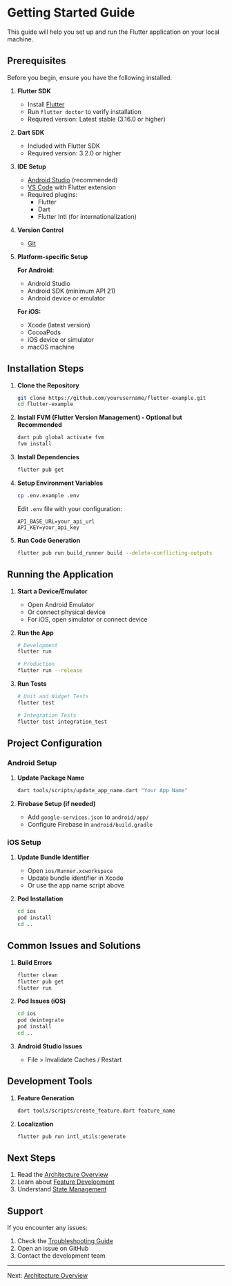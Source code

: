 # Getting Started Guide

This guide will help you set up and run the Flutter application on your local machine.

## Prerequisites

Before you begin, ensure you have the following installed:

1. **Flutter SDK**
   - Install [Flutter](https://flutter.dev/docs/get-started/install)
   - Run `flutter doctor` to verify installation
   - Required version: Latest stable (3.16.0 or higher)

2. **Dart SDK**
   - Included with Flutter SDK
   - Required version: 3.2.0 or higher

3. **IDE Setup**
   - [Android Studio](https://developer.android.com/studio) (recommended)
   - [VS Code](https://code.visualstudio.com/) with Flutter extension
   - Required plugins:
     - Flutter
     - Dart
     - Flutter Intl (for internationalization)

4. **Version Control**
   - [Git](https://git-scm.com/)

5. **Platform-specific Setup**

   **For Android:**
   - Android Studio
   - Android SDK (minimum API 21)
   - Android device or emulator

   **For iOS:**
   - Xcode (latest version)
   - CocoaPods
   - iOS device or simulator
   - macOS machine

## Installation Steps

1. **Clone the Repository**
   ```bash
   git clone https://github.com/yourusername/flutter-example.git
   cd flutter-example
   ```

2. **Install FVM (Flutter Version Management) - Optional but Recommended**
   ```bash
   dart pub global activate fvm
   fvm install
   ```

3. **Install Dependencies**
   ```bash
   flutter pub get
   ```

4. **Setup Environment Variables**
   ```bash
   cp .env.example .env
   ```
   Edit `.env` file with your configuration:
   ```env
   API_BASE_URL=your_api_url
   API_KEY=your_api_key
   ```

5. **Run Code Generation**
   ```bash
   flutter pub run build_runner build --delete-conflicting-outputs
   ```

## Running the Application

1. **Start a Device/Emulator**
   - Open Android Emulator
   - Or connect physical device
   - For iOS, open simulator or connect device

2. **Run the App**
   ```bash
   # Development
   flutter run

   # Production
   flutter run --release
   ```

3. **Run Tests**
   ```bash
   # Unit and Widget Tests
   flutter test

   # Integration Tests
   flutter test integration_test
   ```

## Project Configuration

### Android Setup

1. **Update Package Name**
   ```bash
   dart tools/scripts/update_app_name.dart "Your App Name"
   ```

2. **Firebase Setup (if needed)**
   - Add `google-services.json` to `android/app/`
   - Configure Firebase in `android/build.gradle`

### iOS Setup

1. **Update Bundle Identifier**
   - Open `ios/Runner.xcworkspace`
   - Update bundle identifier in Xcode
   - Or use the app name script above

2. **Pod Installation**
   ```bash
   cd ios
   pod install
   cd ..
   ```

## Common Issues and Solutions

1. **Build Errors**
   ```bash
   flutter clean
   flutter pub get
   flutter run
   ```

2. **Pod Issues (iOS)**
   ```bash
   cd ios
   pod deintegrate
   pod install
   cd ..
   ```

3. **Android Studio Issues**
   - File > Invalidate Caches / Restart

## Development Tools

1. **Feature Generation**
   ```bash
   dart tools/scripts/create_feature.dart feature_name
   ```

2. **Localization**
   ```bash
   flutter pub run intl_utils:generate
   ```

## Next Steps

1. Read the [Architecture Overview](02-architecture.md)
2. Learn about [Feature Development](03-feature-development.md)
3. Understand [State Management](04-state-management.md)

## Support

If you encounter any issues:
1. Check the [Troubleshooting Guide](08-troubleshooting.md)
2. Open an issue on GitHub
3. Contact the development team

---

Next: [Architecture Overview](02-architecture.md)
